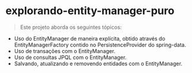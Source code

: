 # explorando-entity-manager-puro

>Este projeto aborda os seguintes tópicos:
 - Uso do EntityManager de maneira explícita, obtido através do EntityManagerFactory contido no PersistenceProvider do spring-data.
 - Uso de transações com o EntityManager.
 - Uso de consultas JPQL com o EntityManager.
 - Salvando, atualizando e removendo entidades com o EntityManager.
